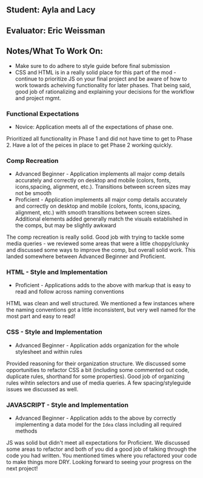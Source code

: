 ## Student: Ayla and Lacy
## Evaluator: Eric Weissman
## Notes/What To Work On:
- Make sure to do adhere to style guide before final submission
- CSS and HTML is in a really solid place for this part of the mod - continue to prioritize JS on your final project and be aware of how to work towards acheiving functionality for later phases. That being said, good job of rationalizing and explaining your decisions for the workflow and project mgmt.

### Functional Expectations

*  Novice: Application meets all of the expectations of phase one.

Prioritized all functionality in Phase 1 and did not have time to get to Phase 2. Have a lot of the peices in place to get Phase 2 working quickly.

### Comp Recreation


*  Advanced Beginner - Application implements all major comp details accurately and correctly on desktop and mobile (colors, fonts, icons,spacing, alignment,  etc.). Transitions between screen sizes may not be smooth
*  Proficient - Application implements all major comp details accurately and correctly on desktop and mobile (colors, fonts, icons,spacing, alignment,  etc.) with smooth transitions between screen sizes. Additional elements added generally match the visuals established in the comps, but may be slightly awkward

The comp recreation is really solid. Good job with trying to tackle some media queries - we reviewed some areas that were a little choppy/clunky and discussed some ways to improve the comp, but overall solid work. This landed somewhere between Advanced Beginner and Proficient. 

### HTML - Style and Implementation

*  Proficient - Applications adds to the above with markup that is easy to read and follow across naming conventions

HTML was clean and well structured. We mentioned a few instances where the naming conventions got a little inconsistent, but very well named for the most part and easy to read!

### CSS - Style and Implementation

*  Advanced Beginner - Application adds organization for the whole stylesheet and within rules

Provided reasoning for their organization structure. We discussed some opportunities to refactor CSS a bit (including some commented out code, duplicate rules, shorthand for some properties). Good job of organizing rules wihtin selectors and use of media queries. A few spacing/styleguide issues we discussed as well.

### JAVASCRIPT - Style and Implementation

*  Advanced Beginner - Application adds to the above by correctly implementing a data model for the `Idea` class including all required methods

JS was solid but didn't meet all expectations for Proficient. We discussed some areas to refactor and both of you did a good job of talking through the code you had written. You mentioned times where you refactored your code to make things more DRY. Looking forward to seeing your progress on the next project!
